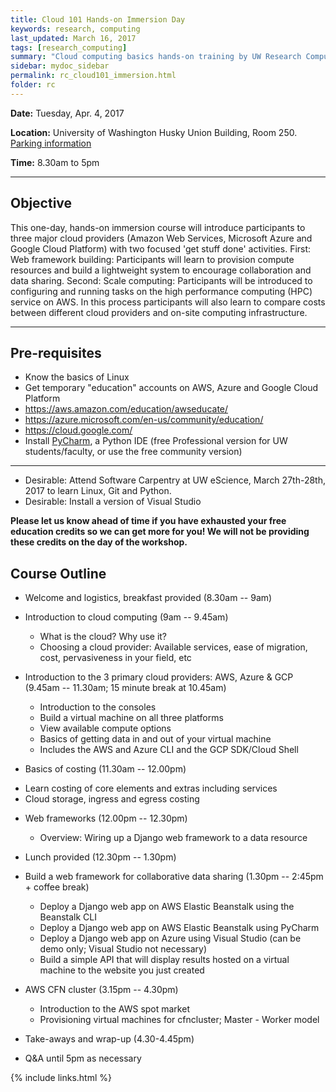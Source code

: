 ```yaml
---
title: Cloud 101 Hands-on Immersion Day
keywords: research, computing
last_updated: March 16, 2017
tags: [research_computing]
summary: "Cloud computing basics hands-on training by UW Research Computing and the UW eScience Institute"
sidebar: mydoc_sidebar
permalink: rc_cloud101_immersion.html
folder: rc
---
```


**Date:** Tuesday, Apr. 4, 2017

**Location:** University of Washington Husky Union Building, Room 250. [Parking information](http://depts.washington.edu/thehub/home/directions/)

**Time:** 8.30am to 5pm 


---
 
## Objective
This one-day, hands-on immersion course will introduce participants to  three major cloud providers (Amazon Web Services, Microsoft Azure and Google Cloud Platform) with two focused 'get stuff done' activities. First: Web framework building: Participants will learn to provision compute resources and build a lightweight system to encourage collaboration and data sharing. Second: Scale computing: Participants will be introduced to configuring and running tasks on the high performance computing (HPC) service on AWS. In this process participants will also learn to compare costs between different cloud providers and on-site computing infrastructure.  

---

## Pre-requisites 
 
- Know the basics of Linux 
- Get temporary "education" accounts on AWS, Azure and Google Cloud Platform 
- https://aws.amazon.com/education/awseducate/ 
- https://azure.microsoft.com/en-us/community/education/ 
- https://cloud.google.com/
- Install [PyCharm](https://www.jetbrains.com/pycharm/), a Python IDE (free Professional version for UW students/faculty, or use the free community version)

---
- Desirable: Attend Software Carpentry at UW eScience, March 27th-28th, 2017 to learn Linux, Git and Python.  
- Desirable: Install a version of Visual Studio 
 
**Please let us know ahead of time if you have exhausted your free education credits so we can get more for you! We will not be providing these credits on the day of the workshop.**

## Course Outline 
* Welcome and logistics, breakfast provided (8.30am -- 9am)
* Introduction to cloud computing (9am -- 9.45am) 
  - What is the cloud? Why use it?  
  - Choosing a cloud provider: Available services, ease of migration, cost, pervasiveness in your field, etc 

* Introduction to the 3 primary cloud providers: AWS, Azure & GCP (9.45am -- 11.30am; 15 minute break at 10.45am) 
  - Introduction to the consoles 
  - Build a virtual machine on all three platforms
  - View available compute options 
  - Basics of getting data in and out of your virtual machine
  - Includes the AWS and Azure CLI and the GCP SDK/Cloud Shell 
  
 * Basics of costing (11.30am -- 12.00pm)
  - Learn costing of core elements and extras including services
  - Cloud storage, ingress and egress costing 

* Web frameworks (12.00pm -- 12.30pm)
  - Overview: Wiring up a Django web framework to a data resource 

* Lunch provided (12.30pm -- 1.30pm)

* Build a web framework for collaborative data sharing (1.30pm -- 2:45pm + coffee break) 
  - Deploy a Django web app on AWS Elastic Beanstalk using the Beanstalk CLI
  - Deploy a Django web app on AWS Elastic Beanstalk using PyCharm
  - Deploy a Django web app on Azure using Visual Studio (can be demo only; Visual Studio not necessary)
  - Build a simple API that will display results hosted on a virtual machine to the website you just created  

* AWS CFN cluster (3.15pm -- 4.30pm) 
  - Introduction to the AWS spot market 
  - Provisioning virtual machines for cfncluster; Master - Worker model 

* Take-aways and wrap-up (4.30-4.45pm) 
* Q&A until 5pm as necessary

{% include links.html %}
